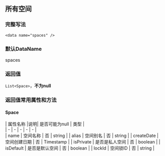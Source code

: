 ## 所有空间

### 完整写法
```
<data name="spaces" />
```

### 默认DataName
spaces

### 返回值
`List<Space>`，**不为null**

### 返回值常用属性和方法

#### Space
|  属性名称  |说明| 是否可能为null   | 类型  |    
|  -  |  -  |  -  |  -  |  -  |      
|  name  |  空间名称  |  否  | string   | 
|  alias  |  空间别名  |  否  | string   | 
|  createDate  |  空间创建日期  |  否  | Timestamp   | 
|  isPrivate  |  是否是私人空间  |  否  | boolean   | 
|  isDefault  |  是否是默认空间  |  否  | boolean   | 
|  lockId  |  空间锁ID  |  否  | string   | 
